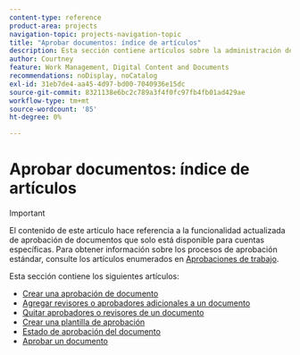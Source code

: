 ```yaml
---
content-type: reference
product-area: projects
navigation-topic: projects-navigation-topic
title: "Aprobar documentos: índice de artículos"
description: Esta sección contiene artículos sobre la administración de aprobaciones de documentos en Adobe Workfront.
author: Courtney
feature: Work Management, Digital Content and Documents
recommendations: noDisplay, noCatalog
exl-id: 31eb7de4-aa45-4d97-bd00-7040936e15dc
source-git-commit: 8321138e6bc2c789a3f4f0fc97fb4fb01ad429ae
workflow-type: tm+mt
source-wordcount: '85'
ht-degree: 0%

---
```


# Aprobar documentos: índice de artículos

>[!IMPORTANT]
>
>El contenido de este artículo hace referencia a la funcionalidad actualizada de aprobación de documentos que solo está disponible para cuentas específicas. Para obtener información sobre los procesos de aprobación estándar, consulte los artículos enumerados en [Aprobaciones de trabajo](/help/quicksilver/review-and-approve-work/manage-approvals/manage-approvals.md).

Esta sección contiene los siguientes artículos:

* [Crear una aprobación de documento](/help/quicksilver/review-and-approve-work/document-reviews-and-approvals/manage-document-approvals/create-a-document-approval.md)
* [Agregar revisores o aprobadores adicionales a un documento](/help/quicksilver/review-and-approve-work/document-reviews-and-approvals/manage-document-approvals/add-additional-reviewers-or-approvers.md)
* [Quitar aprobadores o revisores de un documento](/help/quicksilver/review-and-approve-work/document-reviews-and-approvals/manage-document-approvals/remove-approvers-or-reviewers.md)
* [Crear una plantilla de aprobación](/help/quicksilver/review-and-approve-work/document-reviews-and-approvals/manage-document-approvals/create-approval-template.md)
* [Estado de aprobación del documento](/help/quicksilver/review-and-approve-work/document-reviews-and-approvals/manage-document-approvals/document-approval-status.md)
* [Aprobar un documento](/help/quicksilver/review-and-approve-work/document-reviews-and-approvals/review-and-approve-documents/approve-a-document.md)